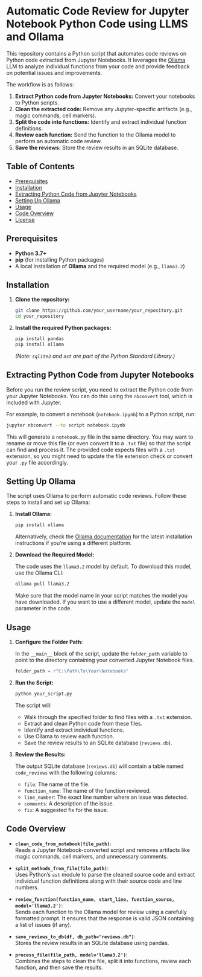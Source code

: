 # Automatic Code Review for Jupyter Notebook Python Code using LLMS and Ollama

This repository contains a Python script that automates code reviews on Python code extracted from Jupyter Notebooks. It leverages the [Ollama](https://ollama.ai/) LLM to analyze individual functions from your code and provide feedback on potential issues and improvements.

The workflow is as follows:
1. **Extract Python code from Jupyter Notebooks:** Convert your notebooks to Python scripts.
2. **Clean the extracted code:** Remove any Jupyter-specific artifacts (e.g., magic commands, cell markers).
3. **Split the code into functions:** Identify and extract individual function definitions.
4. **Review each function:** Send the function to the Ollama model to perform an automatic code review.
5. **Save the reviews:** Store the review results in an SQLite database.

## Table of Contents

- [Prerequisites](#prerequisites)
- [Installation](#installation)
- [Extracting Python Code from Jupyter Notebooks](#extracting-python-code-from-jupyter-notebooks)
- [Setting Up Ollama](#setting-up-ollama)
- [Usage](#usage)
- [Code Overview](#code-overview)
- [License](#license)

## Prerequisites

- **Python 3.7+**
- **pip** (for installing Python packages)
- A local installation of **Ollama** and the required model (e.g., `llama3.2`)

## Installation

1. **Clone the repository:**

   ```bash
   git clone https://github.com/your_username/your_repository.git
   cd your_repository
   ```

2. **Install the required Python packages:**

   ```bash
   pip install pandas
   pip install ollama
   ```

   *(Note: `sqlite3` and `ast` are part of the Python Standard Library.)*

## Extracting Python Code from Jupyter Notebooks

Before you run the review script, you need to extract the Python code from your Jupyter Notebooks. You can do this using the `nbconvert` tool, which is included with Jupyter.

For example, to convert a notebook (`notebook.ipynb`) to a Python script, run:

```bash
jupyter nbconvert --to script notebook.ipynb
```

This will generate a `notebook.py` file in the same directory. You may want to rename or move this file (or even convert it to a `.txt` file) so that the script can find and process it. The provided code expects files with a `.txt` extension, so you might need to update the file extension check or convert your `.py` file accordingly.

## Setting Up Ollama

The script uses Ollama to perform automatic code reviews. Follow these steps to install and set up Ollama:

1. **Install Ollama:**

   ```bash
   pip install ollama
   ```

   Alternatively, check the [Ollama documentation](https://ollama.ai/) for the latest installation instructions if you’re using a different platform.

2. **Download the Required Model:**

   The code uses the `llama3.2` model by default. To download this model, use the Ollama CLI:

   ```bash
   ollama pull llama3.2
   ```

   Make sure that the model name in your script matches the model you have downloaded. If you want to use a different model, update the `model` parameter in the code.

## Usage

1. **Configure the Folder Path:**

   In the `__main__` block of the script, update the `folder_path` variable to point to the directory containing your converted Jupyter Notebook files.

   ```python
   folder_path = r"C:\Path\To\Your\Notebooks"
   ```

2. **Run the Script:**

   ```bash
   python your_script.py
   ```

   The script will:
   - Walk through the specified folder to find files with a `.txt` extension.
   - Extract and clean Python code from these files.
   - Identify and extract individual functions.
   - Use Ollama to review each function.
   - Save the review results to an SQLite database (`reviews.db`).

3. **Review the Results:**

   The output SQLite database (`reviews.db`) will contain a table named `code_reviews` with the following columns:
   - `file`: The name of the file.
   - `function_name`: The name of the function reviewed.
   - `line_number`: The exact line number where an issue was detected.
   - `comments`: A description of the issue.
   - `fix`: A suggested fix for the issue.

## Code Overview

- **`clean_code_from_notebook(file_path)`**:  
  Reads a Jupyter Notebook-converted script and removes artifacts like magic commands, cell markers, and unnecessary comments.

- **`split_methods_from_file(file_path)`**:  
  Uses Python’s `ast` module to parse the cleaned source code and extract individual function definitions along with their source code and line numbers.

- **`review_function(function_name, start_line, function_source, model='llama3.2')`**:  
  Sends each function to the Ollama model for review using a carefully formatted prompt. It ensures that the response is valid JSON containing a list of issues (if any).

- **`save_reviews_to_db(df, db_path="reviews.db")`**:  
  Stores the review results in an SQLite database using pandas.

- **`process_file(file_path, model='llama3.2')`**:  
  Combines the steps to clean the file, split it into functions, review each function, and then save the results.
